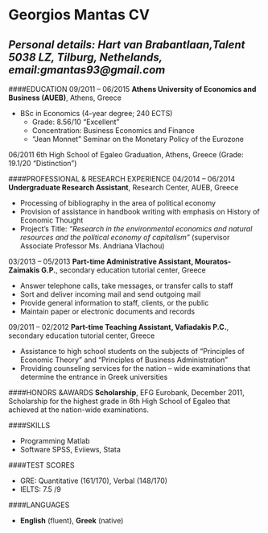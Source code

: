 Georgios Mantas CV
====================
_Personal details: Hart van Brabantlaan,Talent 5038 LZ, Tilburg, Nethelands, email:gmantas93@gmail.com_
---------------------
####EDUCATION
09/2011 – 06/2015 **Athens University of Economics and Business (AUEB)**, Athens, Greece

* BSc in Economics (4-year degree; 240 ECTS)
  * Grade: 8.56/10 “Excellent”
  * Concentration: Business Economics and Finance
  * “Jean Monnet” Seminar on the Monetary Policy of the Eurozone

06/2011 6th High School of Egaleo Graduation, Athens, Greece (Grade: 19.1/20 “Distinction”)

####PROFESSIONAL & RESEARCH EXPERIENCE
04/2014 – 06/2014 **Undergraduate Research Assistant**, Research Center, AUEB, Greece
* Processing of bibliography in the area of political economy
* Provision of assistance in handbook writing with emphasis on History of Economic Thought
* Project’s Title: _“Research in the environmental economics and natural resources and the political
economy of capitalism”_ (supervisor Associate Professor Ms. Andriana Vlachou)

03/2013 – 05/2013 **Part-time Administrative Assistant, Mouratos-Zaimakis G.P.**, secondary education tutorial center, Greece
* Answer telephone calls, take messages, or transfer calls to staff
* Sort and deliver incoming mail and send outgoing mail
* Provide general information to staff, clients, or the public
* Maintain paper or electronic documents and records

09/2011 – 02/2012 **Part-time Teaching Assistant, Vafiadakis P.C.**, secondary education tutorial center, Greece
* Assistance to high school students on the subjects of “Principles of Economic Theory” and “Principles of Business Administration”
* Providing counseling services for the nation – wide examinations that determine the entrance in Greek universities

####HONORS &AWARDS
**Scholarship**, EFG Eurobank, December 2011, Scholarship for the highest grade in 6th High School of Egaleo that achieved at the nation-wide examinations.

####SKILLS
* Programming    Matlab 
* Software       SPSS, Eviiews, Stata

####TEST SCORES
* GRE: Quantitative (161/170), Verbal (148/170)
* IELTS: 7.5 /9

####LANGUAGES
* **English** (fluent), **Greek** (native)




